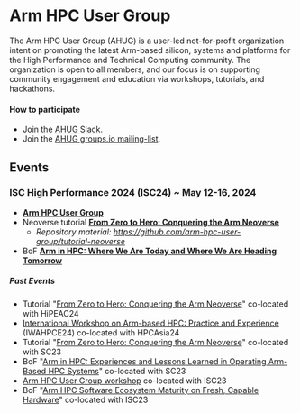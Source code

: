 # Arm HPC User Group

The Arm HPC User Group (AHUG) is a user-led not-for-profit organization intent on promoting the latest Arm-based silicon, systems and platforms for the High Performance and Technical Computing community. The organization is open to all members, and our focus is on supporting community engagement and education via workshops, tutorials, and hackathons.

#### How to participate 
* Join the [AHUG Slack](https://join.slack.com/t/a-hug/shared_invite/zt-25r69qm2u-hhEkbN7terYpw7K3W2k6Eg).
* Join the [AHUG groups.io mailing-list](https://arm-hpc.groups.io/g/ahug).


## Events 

### ISC High Performance 2024 (ISC24) ~ May 12-16, 2024
* [**Arm HPC User Group**](https://arm-hpc-user-group.github.io/isc24-ahug-workshop/) 
* Neoverse tutorial [**From Zero to Hero: Conquering the Arm Neoverse**](https://app.swapcard.com/widget/event/isc-high-performance-2024/planning/UGxhbm5pbmdfMTgyNTYzOQ==)
  * _Repository material: https://github.com/arm-hpc-user-group/tutorial-neoverse_
* BoF [**Arm in HPC: Where We Are Today and Where We Are Heading Tomorrow**](https://app.swapcard.com/widget/event/isc-high-performance-2024/planning/UGxhbm5pbmdfMTgyNjc4Ng==)

##### Past Events
* Tutorial "[From Zero to Hero: Conquering the Arm Neoverse](https://www.hipeac.net/2024/munich/#/program/:~:text=From%20Zero%20to%20Hero%3A%20Conquering%20the%20Arm%20Neoverse)" co-located with HiPEAC24
* [International Workshop on Arm-based HPC: Practice and Experience](https://arm-hpc-user-group.github.io/iwahpce-2024/) (IWAHPCE24) co-located with HPCAsia24
* Tutorial "[From Zero to Hero: Conquering the Arm Neoverse](https://sc23.conference-program.com/presentation/?id=tut142&sess=sess229)" co-located with SC23
* BoF "[Arm in HPC: Experiences and Lessons Learned in Operating Arm-Based HPC Systems](https://sc23.conference-program.com/presentation/?id=bof120&sess=sess350)" co-located with SC23
* [Arm HPC User Group workshop](https://arm-hpc-user-group.github.io/isc23-ahug-workshop/) co-located with ISC23
* BoF "[Arm HPC Software Ecosystem Maturity on Fresh, Capable Hardware]([https://sc23.conference-program.com/presentation/?id=bof120&sess=sess350](https://app.swapcard.com/widget/event/isc-high-performance-2023/planning/UGxhbm5pbmdfMTIyMDgyMw==))" co-located with ISC23

